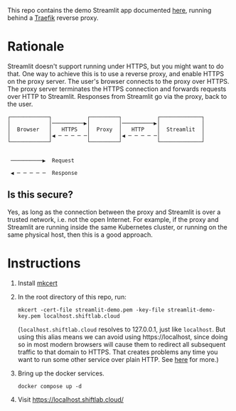 This repo contains the demo Streamlit app documented [here](https://docs.streamlit.io/library/get-started/create-an-app), running behind a [Traefik](https://traefik.io/traefik/) reverse proxy.

# Rationale

Streamlit doesn't support running under HTTPS, but you might want to do that. One way to achieve this is to use a reverse proxy, and enable HTTPS on the proxy server. The user's browser connects to the proxy over HTTPS. The proxy server terminates the HTTPS connection and forwards requests over HTTP to Streamlit. Responses from Streamlit go via the proxy, back to the user.

```
┌────────────┐           ┌─────────┐           ┌─────────────┐
│            │──────────▶│         │──────────▶│             │
│  Browser   │   HTTPS   │  Proxy  │   HTTP    │  Streamlit  │
│            │◀ ─ ─ ─ ─ ─│         │◀ ─ ─ ─ ─ ─│             │
└────────────┘           └─────────┘           └─────────────┘


 ──────────▶  Request
 
 ◀ ─ ─ ─ ─ ─  Response
 ```
 
 ## Is this secure?
 
Yes, as long as the connection between the proxy and Streamlit is over a trusted network, i.e. not the open Internet. For example, if the proxy and Streamlit are running inside the same Kubernetes cluster, or running on the same physical host, then this is a good approach.

# Instructions

1. Install [mkcert](https://github.com/FiloSottile/mkcert#installation)
2. In the root directory of this repo, run:

    ```
    mkcert -cert-file streamlit-demo.pem -key-file streamlit-demo-key.pem localhost.shiftlab.cloud
    ```

    (`localhost.shiftlab.cloud` resolves to 127.0.0.1, just like `localhost`. But using this alias means we can avoid using https://localhost, since doing so in most modern browsers will cause them to redirect all subsequent traffic to that domain to HTTPS. That creates problems any time you want to run some other service over plain HTTP. See [here](https://stackoverflow.com/q/25277457) for more.)

3. Bring up the docker services.

    ```
    docker compose up -d
    ```

4. Visit https://localhost.shiftlab.cloud/

